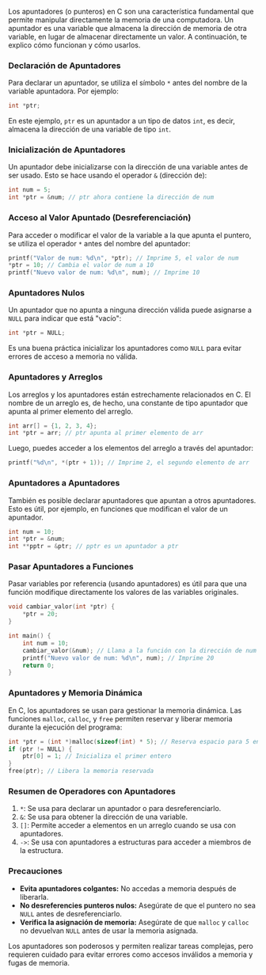 Los apuntadores (o punteros) en C son una característica fundamental que permite manipular directamente la memoria de una computadora. Un apuntador es una variable que almacena la dirección de memoria de otra variable, en lugar de almacenar directamente un valor. A continuación, te explico cómo funcionan y cómo usarlos.

### Declaración de Apuntadores
Para declarar un apuntador, se utiliza el símbolo `*` antes del nombre de la variable apuntadora. Por ejemplo:

```c
int *ptr;
```

En este ejemplo, `ptr` es un apuntador a un tipo de datos `int`, es decir, almacena la dirección de una variable de tipo `int`.

### Inicialización de Apuntadores
Un apuntador debe inicializarse con la dirección de una variable antes de ser usado. Esto se hace usando el operador `&` (dirección de):

```c
int num = 5;
int *ptr = &num; // ptr ahora contiene la dirección de num
```

### Acceso al Valor Apuntado (Desreferenciación)
Para acceder o modificar el valor de la variable a la que apunta el puntero, se utiliza el operador `*` antes del nombre del apuntador:

```c
printf("Valor de num: %d\n", *ptr); // Imprime 5, el valor de num
*ptr = 10; // Cambia el valor de num a 10
printf("Nuevo valor de num: %d\n", num); // Imprime 10
```

### Apuntadores Nulos
Un apuntador que no apunta a ninguna dirección válida puede asignarse a `NULL` para indicar que está "vacío":

```c
int *ptr = NULL;
```

Es una buena práctica inicializar los apuntadores como `NULL` para evitar errores de acceso a memoria no válida.

### Apuntadores y Arreglos
Los arreglos y los apuntadores están estrechamente relacionados en C. El nombre de un arreglo es, de hecho, una constante de tipo apuntador que apunta al primer elemento del arreglo.

```c
int arr[] = {1, 2, 3, 4};
int *ptr = arr; // ptr apunta al primer elemento de arr
```

Luego, puedes acceder a los elementos del arreglo a través del apuntador:

```c
printf("%d\n", *(ptr + 1)); // Imprime 2, el segundo elemento de arr
```

### Apuntadores a Apuntadores
También es posible declarar apuntadores que apuntan a otros apuntadores. Esto es útil, por ejemplo, en funciones que modifican el valor de un apuntador.

```c
int num = 10;
int *ptr = &num;
int **pptr = &ptr; // pptr es un apuntador a ptr
```

### Pasar Apuntadores a Funciones
Pasar variables por referencia (usando apuntadores) es útil para que una función modifique directamente los valores de las variables originales. 

```c
void cambiar_valor(int *ptr) {
    *ptr = 20;
}

int main() {
    int num = 10;
    cambiar_valor(&num); // Llama a la función con la dirección de num
    printf("Nuevo valor de num: %d\n", num); // Imprime 20
    return 0;
}
```

### Apuntadores y Memoria Dinámica
En C, los apuntadores se usan para gestionar la memoria dinámica. Las funciones `malloc`, `calloc`, y `free` permiten reservar y liberar memoria durante la ejecución del programa:

```c
int *ptr = (int *)malloc(sizeof(int) * 5); // Reserva espacio para 5 enteros
if (ptr != NULL) {
    ptr[0] = 1; // Inicializa el primer entero
}
free(ptr); // Libera la memoria reservada
```

### Resumen de Operadores con Apuntadores
1. `*`: Se usa para declarar un apuntador o para desreferenciarlo.
2. `&`: Se usa para obtener la dirección de una variable.
3. `[]`: Permite acceder a elementos en un arreglo cuando se usa con apuntadores.
4. `->`: Se usa con apuntadores a estructuras para acceder a miembros de la estructura.

### Precauciones
- **Evita apuntadores colgantes:** No accedas a memoria después de liberarla.
- **No desreferencies punteros nulos:** Asegúrate de que el puntero no sea `NULL` antes de desreferenciarlo.
- **Verifica la asignación de memoria:** Asegúrate de que `malloc` y `calloc` no devuelvan `NULL` antes de usar la memoria asignada.

Los apuntadores son poderosos y permiten realizar tareas complejas, pero requieren cuidado para evitar errores como accesos inválidos a memoria y fugas de memoria.
